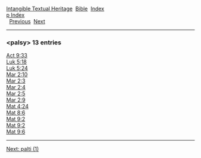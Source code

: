 [Intangible Textual Heritage](../../index)  [Bible](../index) 
[Index](index)   
[p Index](_p_)  
  [Previous](c08224)  [Next](c08226) 

------------------------------------------------------------------------

### &lt;palsy&gt; 13 entries

[Act 9:33](../kjv/act009.htm#033)  
[Luk 5:18](../kjv/luk005.htm#018)  
[Luk 5:24](../kjv/luk005.htm#024)  
[Mar 2:10](../kjv/mar002.htm#010)  
[Mar 2:3](../kjv/mar002.htm#003)  
[Mar 2:4](../kjv/mar002.htm#004)  
[Mar 2:5](../kjv/mar002.htm#005)  
[Mar 2:9](../kjv/mar002.htm#009)  
[Mat 4:24](../kjv/mat004.htm#024)  
[Mat 8:6](../kjv/mat008.htm#006)  
[Mat 9:2](../kjv/mat009.htm#002)  
[Mat 9:2](../kjv/mat009.htm#002)  
[Mat 9:6](../kjv/mat009.htm#006)  

------------------------------------------------------------------------

[Next: palti (1)](c08226)
